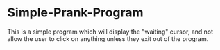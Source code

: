 # Simple-Prank-Program
This is a simple program which will display the "waiting" cursor, and not allow the user to click on anything unless they exit out of the program.
